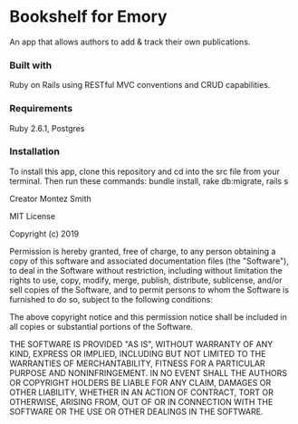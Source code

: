 # Bookshelf for Emory

An app that allows authors to add & track their own publications.

### Built with
Ruby on Rails using RESTful MVC conventions and CRUD capabilities.

### Requirements
Ruby 2.6.1, Postgres

### Installation
To install this app, clone this repository and cd into the src file from your terminal. Then run these commands: bundle install, rake db:migrate, rails s

Creator
Montez Smith 

MIT License

Copyright (c) 2019

Permission is hereby granted, free of charge, to any person obtaining a copy of this software and associated documentation files (the "Software"), to deal in the Software without restriction, including without limitation the rights to use, copy, modify, merge, publish, distribute, sublicense, and/or sell copies of the Software, and to permit persons to whom the Software is furnished to do so, subject to the following conditions:

The above copyright notice and this permission notice shall be included in all copies or substantial portions of the Software.

THE SOFTWARE IS PROVIDED "AS IS", WITHOUT WARRANTY OF ANY KIND, EXPRESS OR IMPLIED, INCLUDING BUT NOT LIMITED TO THE WARRANTIES OF MERCHANTABILITY, FITNESS FOR A PARTICULAR PURPOSE AND NONINFRINGEMENT. IN NO EVENT SHALL THE AUTHORS OR COPYRIGHT HOLDERS BE LIABLE FOR ANY CLAIM, DAMAGES OR OTHER LIABILITY, WHETHER IN AN ACTION OF CONTRACT, TORT OR OTHERWISE, ARISING FROM, OUT OF OR IN CONNECTION WITH THE SOFTWARE OR THE USE OR OTHER DEALINGS IN THE SOFTWARE.
